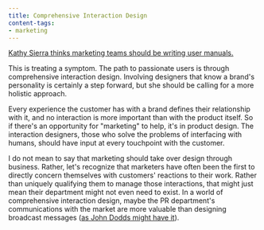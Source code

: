 ```yaml
---
title: Comprehensive Interaction Design
content-tags:
- marketing
---
```


[Kathy Sierra thinks marketing teams should be writing user manuals.][1]

This is treating a symptom.  The path to passionate users is through comprehensive interaction design.  Involving designers that know a brand's personality is certainly a step forward, but she should be calling for a more holistic approach.

Every experience the customer has with a brand defines their relationship with it, and no interaction is more important than with the product itself.  So if there's an opportunity for "marketing" to help, it's in product design.  The interaction designers, those who solve the problems of interfacing with humans, should have input at every touchpoint with the customer.

I do not mean to say that marketing should take over design through business.  Rather, let's recognize that marketers have often been the first to directly concern themselves with customers' reactions to their work.  Rather than uniquely qualifying them to manage those interactions, that might just mean their department might not even need to exist.  In a world of comprehensive interaction design, maybe the PR department's communications with the market are more valuable than designing broadcast messages ([as John Dodds might have it][2]).

   [1]: http://headrush.typepad.com/creating_passionate_users/2006/08/why_marketing_s.html
   [2]: http://makemarketinghistory.blogspot.com/2006/08/geek-marketing-101_115529822564302037.html
